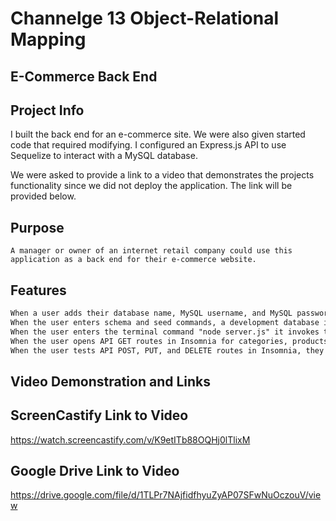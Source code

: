 # Channelge 13 Object-Relational Mapping
## E-Commerce Back End

## Project Info

I built the back end for an e-commerce site. We were also given started code that required modifying. I configured an Express.js API to use Sequelize to interact with a MySQL database.

We were asked to provide a link to a video that demonstrates the projects functionality since we did not deploy the application. The link will be provided below.

## Purpose

```
A manager or owner of an internet retail company could use this application as a back end for their e-commerce website.
```

## Features

```md
When a user adds their database name, MySQL username, and MySQL password they're able to connect to a database using Sequelize.
When the user enters schema and seed commands, a development database is created and is seeded with test data.
When the user enters the terminal command "node server.js" it invokes the application. The server is started, the port it is listening on is shown, and the Sequelize models are synced to the MySQL database.
When the user opens API GET routes in Insomnia for categories, products, or tags, the data for each of these routes is displayed in a formatted JSON.
When the user tests API POST, PUT, and DELETE routes in Insomnia, they are able to successfully create, update, and delete data in the database
```

## Video Demonstration and Links 
## ScreenCastify Link to Video 
https://watch.screencastify.com/v/K9etITb88OQHj0lTlixM

## Google Drive Link to Video 
https://drive.google.com/file/d/1TLPr7NAjfidfhyuZyAP07SFwNuOczouV/view
